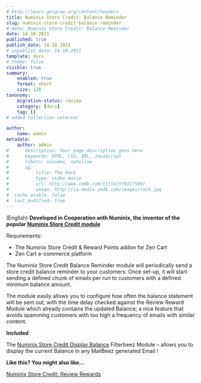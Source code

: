 ```yaml
---
# http://learn.getgrav.org/content/headers
title: Numinix Store Credit: Balance Reminder
slug: numinix-store-credit-balance-reminder
# menu: Numinix Store Credit: Balance Reminder
date: 14-10-2011
published: true
publish_date: 14-10-2011
# unpublish_date: 14-10-2011
template: docs
# theme: false
visible: true
summary:
    enabled: true
    format: short
    size: 128
taxonomy:
    migration-status: review
    category: [docs]
    tag: []
# added collection selector

author:
    name: admin
metadata:
    author: admin
#      description: Your page description goes here
#      keywords: HTML, CSS, XML, JavaScript
#      robots: noindex, nofollow
#      og:
#          title: The Rock
#          type: video.movie
#          url: http://www.imdb.com/title/tt0117500/
#          image: http://ia.media-imdb.com/images/rock.jpg
#  cache_enable: false
#  last_modified: true
---
```


(English) **Developed in Cooperation with Numinix, the inventor of the popular [Numinix Store Credit module](%20http://www.numinix.com/zen-cart-modules/taxes-order-totals/store-credit-and-rewards-points)**

Requirements:

- The Numinix Store Credit & Reward Points addon for Zen Cart
- Zen Cart e-commerce platform

The Numinix Store Credit Balance Reminder module will periodically send a store credit balance reminder to your customers. Once set-up, it will start sending a defined chunk of emails per run to customers with a defined minimum balance amount.

The module easily allows you to configure how often the balance statement will be sent out, with the time delay checked against the Review Reward Module which already contains the updated Balance; a nice feature that avoids spamming customers with too high a frequency of emails with similar content.

**Included**

The [Numinix Store Credit Display Balance](http://www.mailbeez.com/documentation/filterbeez/filter_add_numinix_sc_balance/ "Numinix Store Credit: Display Balance") Filterbeez Module – allows you to display the current Balance in any MailBeez generated Email !

**Like this? You might also like…**

[Numinix Store Credit: Review Rewards](http://www.mailbeez.com/documentation/mailbeez/numinix_sc_review_reward/ "Numinix Store Credit: Review Rewards")
